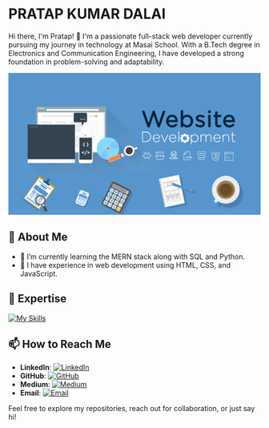 # PRATAP KUMAR DALAI

Hi there, I'm Pratap! 👋
I'm a passionate full-stack web developer currently pursuing my journey in technology at Masai School. With a B.Tech degree in Electronics and Communication Engineering, I have developed a strong foundation in problem-solving and adaptability.

![My Screenshot](./assets/243078834-72903324-cf57-4e90-80a6-ed3c9734e0ed.gif)


## 🚀 About Me
- 🌱 I’m currently learning the MERN stack along with SQL and Python.
- 💼 I have experience in web development using HTML, CSS, and JavaScript.

## 🔭 Expertise
[![My Skills](https://skillicons.dev/icons?i=js,html,css,python,sql,mern)](https://skillicons.dev)

## 📫 How to Reach Me
- **LinkedIn**: [![LinkedIn](https://img.shields.io/badge/-LinkedIn-0077B5?style=flat&logo=linkedin&logoColor=white)](https://www.linkedin.com/in/dpratapx)
- **GitHub**: [![GitHub](https://img.shields.io/badge/-GitHub-181717?style=flat&logo=github&logoColor=white)](https://github.com/DPratap101)
- **Medium**: [![Medium](https://img.shields.io/badge/-Medium-00AB6C?style=flat&logo=medium&logoColor=white)](https://medium.com/@dpratap.360)
- **Email**: [![Email](https://img.shields.io/badge/-Email-D14836?style=flat&logo=gmail&logoColor=white)](mailto:dpratap.360@gmail.com)

Feel free to explore my repositories, reach out for collaboration, or just say hi!
